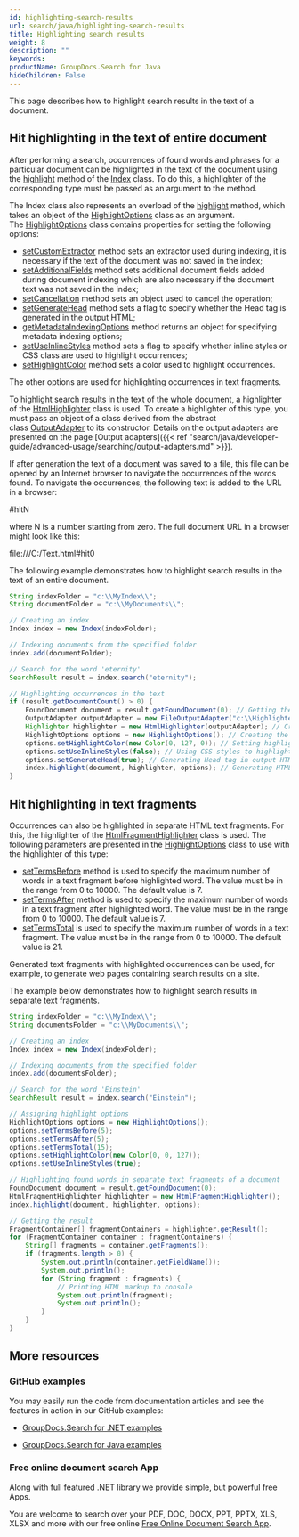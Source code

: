 ```yaml
---
id: highlighting-search-results
url: search/java/highlighting-search-results
title: Highlighting search results
weight: 8
description: ""
keywords: 
productName: GroupDocs.Search for Java
hideChildren: False
---
```

This page describes how to highlight search results in the text of a document.

## Hit highlighting in the text of entire document

After performing a search, occurrences of found words and phrases for a particular document can be highlighted in the text of the document using the [highlight](https://apireference.groupdocs.com/search/java/com.groupdocs.search/Index#highlight(com.groupdocs.search.results.FoundDocument,%20com.groupdocs.search.highlighters.Highlighter)) method of the [Index](https://apireference.groupdocs.com/search/java/com.groupdocs.search/Index) class. To do this, a highlighter of the corresponding type must be passed as an argument to the method.

The Index class also represents an overload of the [highlight](https://apireference.groupdocs.com/search/java/com.groupdocs.search/Index#highlight(com.groupdocs.search.results.FoundDocument,%20com.groupdocs.search.highlighters.Highlighter)) method, which takes an object of the [HighlightOptions](https://apireference.groupdocs.com/search/java/com.groupdocs.search.options/HighlightOptions) class as an argument. The [HighlightOptions](https://apireference.groupdocs.com/search/java/com.groupdocs.search.options/HighlightOptions) class contains properties for setting the following options:

*   [setCustomExtractor](https://apireference.groupdocs.com/search/java/com.groupdocs.search.options/TextOptions#setCustomExtractor(com.groupdocs.search.common.IFieldExtractor)) method sets an extractor used during indexing, it is necessary if the text of the document was not saved in the index;
*   [setAdditionalFields](https://apireference.groupdocs.com/search/java/com.groupdocs.search.options/TextOptions#setAdditionalFields(com.groupdocs.search.common.DocumentField%5B%5D)) method sets additional document fields added during document indexing which are also necessary if the document text was not saved in the index;
*   [setCancellation](https://apireference.groupdocs.com/search/java/com.groupdocs.search.options/TextOptions#setCancellation(com.groupdocs.search.common.Cancellation)) method sets an object used to cancel the operation;
*   [setGenerateHead](https://apireference.groupdocs.com/search/java/com.groupdocs.search.options/TextOptions#setGenerateHead(boolean)) method sets a flag to specify whether the Head tag is generated in the output HTML;
*   [getMetadataIndexingOptions](https://apireference.groupdocs.com/search/java/com.groupdocs.search.options/TextOptions#getMetadataIndexingOptions()) method returns an object for specifying metadata indexing options;
*   [setUseInlineStyles](https://apireference.groupdocs.com/search/java/com.groupdocs.search.options/HighlightOptions#setUseInlineStyles(boolean)) method sets a flag to specify whether inline styles or CSS class are used to highlight occurrences;
*   [setHighlightColor](https://apireference.groupdocs.com/search/java/com.groupdocs.search.options/HighlightOptions#setHighlightColor(com.groupdocs.search.options.Color)) method sets a color used to highlight occurrences.

The other options are used for highlighting occurrences in text fragments.

To highlight search results in the text of the whole document, a highlighter of the [HtmlHighlighter](https://apireference.groupdocs.com/search/java/com.groupdocs.search.highlighters/HtmlHighlighter) class is used. To create a highlighter of this type, you must pass an object of a class derived from the abstract class [OutputAdapter](https://apireference.groupdocs.com/search/java/com.groupdocs.search.common/OutputAdapter) to its constructor. Details on the output adapters are presented on the page [Output adapters]({{< ref "search/java/developer-guide/advanced-usage/searching/output-adapters.md" >}}).

If after generation the text of a document was saved to a file, this file can be opened by an Internet browser to navigate the occurrences of the words found. To navigate the occurrences, the following text is added to the URL in a browser:

#hitN

where N is a number starting from zero. The full document URL in a browser might look like this:

file:///C:/Text.html#hit0

The following example demonstrates how to highlight search results in the text of an entire document.



```java
String indexFolder = "c:\\MyIndex\\";
String documentFolder = "c:\\MyDocuments\\";

// Creating an index
Index index = new Index(indexFolder);

// Indexing documents from the specified folder
index.add(documentFolder);

// Search for the word 'eternity'
SearchResult result = index.search("eternity");

// Highlighting occurrences in the text
if (result.getDocumentCount() > 0) {
    FoundDocument document = result.getFoundDocument(0); // Getting the first found document
    OutputAdapter outputAdapter = new FileOutputAdapter("c:\\Highlighted.html"); // Creating an output adapter to a file
    Highlighter highlighter = new HtmlHighlighter(outputAdapter); // Creating the highlighter object
    HighlightOptions options = new HighlightOptions(); // Creating the highlight options
    options.setHighlightColor(new Color(0, 127, 0)); // Setting highlight color
    options.setUseInlineStyles(false); // Using CSS styles to highlight occurrences
    options.setGenerateHead(true); // Generating Head tag in output HTML
    index.highlight(document, highlighter, options); // Generating HTML formatted text with highlighted occurrences
}
```

## Hit highlighting in text fragments

Occurrences can also be highlighted in separate HTML text fragments. For this, the highlighter of the [HtmlFragmentHighlighter](https://apireference.groupdocs.com/search/java/com.groupdocs.search.highlighters/HtmlFragmentHighlighter) class is used. The following parameters are presented in the [HighlightOptions](https://apireference.groupdocs.com/search/java/com.groupdocs.search.options/HighlightOptions) class to use with the highlighter of this type:

*   [setTermsBefore](https://apireference.groupdocs.com/search/java/com.groupdocs.search.options/HighlightOptions#setTermsBefore(int)) method is used to specify the maximum number of words in a text fragment before highlighted word. The value must be in the range from 0 to 10000. The default value is 7.
*   [setTermsAfter](https://apireference.groupdocs.com/search/java/com.groupdocs.search.options/HighlightOptions#setTermsAfter(int)) method is used to specify the maximum number of words in a text fragment after highlighted word. The value must be in the range from 0 to 10000. The default value is 7.
*   [setTermsTotal](https://apireference.groupdocs.com/search/java/com.groupdocs.search.options/HighlightOptions#setTermsTotal(int)) is used to specify the maximum number of words in a text fragment. The value must be in the range from 0 to 10000. The default value is 21.

Generated text fragments with highlighted occurrences can be used, for example, to generate web pages containing search results on a site.

The example below demonstrates how to highlight search results in separate text fragments.



```java
String indexFolder = "c:\\MyIndex\\";
String documentsFolder = "c:\\MyDocuments\\";

// Creating an index
Index index = new Index(indexFolder);

// Indexing documents from the specified folder
index.add(documentsFolder);

// Search for the word 'Einstein'
SearchResult result = index.search("Einstein");

// Assigning highlight options
HighlightOptions options = new HighlightOptions();
options.setTermsBefore(5);
options.setTermsAfter(5);
options.setTermsTotal(15);
options.setHighlightColor(new Color(0, 0, 127));
options.setUseInlineStyles(true);

// Highlighting found words in separate text fragments of a document
FoundDocument document = result.getFoundDocument(0);
HtmlFragmentHighlighter highlighter = new HtmlFragmentHighlighter();
index.highlight(document, highlighter, options);

// Getting the result
FragmentContainer[] fragmentContainers = highlighter.getResult();
for (FragmentContainer container : fragmentContainers) {
    String[] fragments = container.getFragments();
    if (fragments.length > 0) {
        System.out.println(container.getFieldName());
        System.out.println();
        for (String fragment : fragments) {
            // Printing HTML markup to console
            System.out.println(fragment);
            System.out.println();
        }
    }
}
```

## More resources

### GitHub examples

You may easily run the code from documentation articles and see the features in action in our GitHub examples:

*   [GroupDocs.Search for .NET examples](https://github.com/groupdocs-search/GroupDocs.Search-for-.NET)
    
*   [GroupDocs.Search for Java examples](https://github.com/groupdocs-search/GroupDocs.Search-for-Java)
    

### Free online document search App

Along with full featured .NET library we provide simple, but powerful free Apps.

You are welcome to search over your PDF, DOC, DOCX, PPT, PPTX, XLS, XLSX and more with our free online [Free Online Document Search App](https://products.groupdocs.app/search).
